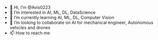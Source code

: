 - 👋 Hi, I’m @Avis0223
- 👀 I’m interested in AI, ML, DL, DataScience
- 🌱 I’m currently learning AI, ML, DL, Computer Vision
- 💞️ I’m looking to collaborate on AI for mechanical engineer, Autonomous vehicles and drones
- 📫 How to reach me 

<!---
Avis0223/Avis0223 is a ✨ special ✨ repository because its `README.md` (this file) appears on your GitHub profile.
You can click the Preview link to take a look at your changes.
--->
